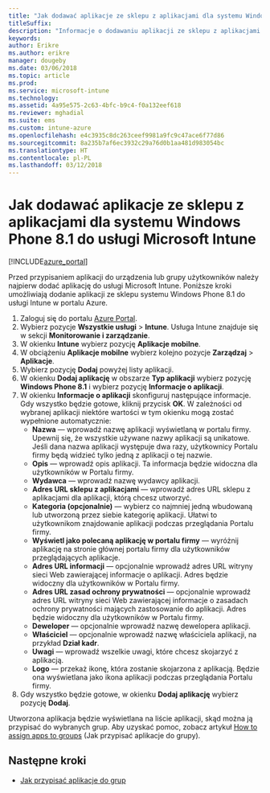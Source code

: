```yaml
---
title: "Jak dodawać aplikacje ze sklepu z aplikacjami dla systemu Windows Phone 8.1 do usługi Microsoft Intune"
titleSuffix: 
description: "Informacje o dodawaniu aplikacji ze sklepu z aplikacjami systemu Windows Phone 8.1 do usługi Microsoft Intune."
keywords: 
author: Erikre
ms.author: erikre
manager: dougeby
ms.date: 03/06/2018
ms.topic: article
ms.prod: 
ms.service: microsoft-intune
ms.technology: 
ms.assetid: 4a95e575-2c63-4bfc-b9c4-f0a132eef618
ms.reviewer: mghadial
ms.suite: ems
ms.custom: intune-azure
ms.openlocfilehash: e4c3935c8dc263ceef9981a9fc9c47ace6f77d86
ms.sourcegitcommit: 8a235b7af6ec3932c29a76d0b1aa481d983054bc
ms.translationtype: HT
ms.contentlocale: pl-PL
ms.lasthandoff: 03/12/2018
---
```

# <a name="how-to-add-windows-phone-81-store-apps-to-microsoft-intune"></a>Jak dodawać aplikacje ze sklepu z aplikacjami dla systemu Windows Phone 8.1 do usługi Microsoft Intune

[!INCLUDE[azure_portal](./includes/azure_portal.md)]

Przed przypisaniem aplikacji do urządzenia lub grupy użytkowników należy najpierw dodać aplikację do usługi Microsoft Intune. Poniższe kroki umożliwiają dodanie aplikacji ze sklepu systemu Windows Phone 8.1 do usługi Intune w portalu Azure.

1. Zaloguj się do portalu [Azure Portal](https://portal.azure.com).
2. Wybierz pozycje **Wszystkie usługi** > **Intune**. Usługa Intune znajduje się w sekcji **Monitorowanie i zarządzanie**.
3. W okienku **Intune** wybierz pozycję **Aplikacje mobilne**.
4. W obciążeniu **Aplikacje mobilne** wybierz kolejno pozycje **Zarządzaj** > **Aplikacje**.
5. Wybierz pozycję **Dodaj** powyżej listy aplikacji.
6. W okienku **Dodaj aplikację** w obszarze **Typ aplikacji** wybierz pozycję **Windows Phone 8.1** i wybierz pozycję **Informacje o aplikacji**.
7. W okienku **Informacje o aplikacji** skonfiguruj następujące informacje. Gdy wszystko będzie gotowe, kliknij przycisk **OK**. W zależności od wybranej aplikacji niektóre wartości w tym okienku mogą zostać wypełnione automatycznie:
    - **Nazwa** — wprowadź nazwę aplikacji wyświetlaną w portalu firmy. Upewnij się, że wszystkie używane nazwy aplikacji są unikatowe. Jeśli dana nazwa aplikacji występuje dwa razy, użytkownicy Portalu firmy będą widzieć tylko jedną z aplikacji o tej nazwie.
    - **Opis** — wprowadź opis aplikacji. Ta informacja będzie widoczna dla użytkowników w Portalu firmy.
    - **Wydawca** — wprowadź nazwę wydawcy aplikacji.
    - **Adres URL sklepu z aplikacjami** — wprowadź adres URL sklepu z aplikacjami dla aplikacji, którą chcesz utworzyć.
    - **Kategoria (opcjonalnie)** — wybierz co najmniej jedną wbudowaną lub utworzoną przez siebie kategorię aplikacji. Ułatwi to użytkownikom znajdowanie aplikacji podczas przeglądania Portalu firmy.
    - **Wyświetl jako polecaną aplikację w portalu firmy** — wyróżnij aplikację na stronie głównej portalu firmy dla użytkowników przeglądających aplikacje.
    - **Adres URL informacji** — opcjonalnie wprowadź adres URL witryny sieci Web zawierającej informacje o aplikacji. Adres będzie widoczny dla użytkowników w Portalu firmy.
    - **Adres URL zasad ochrony prywatności** — opcjonalnie wprowadź adres URL witryny sieci Web zawierającej informacje o zasadach ochrony prywatności mających zastosowanie do aplikacji. Adres będzie widoczny dla użytkowników w Portalu firmy.
    - **Deweloper** — opcjonalnie wprowadź nazwę dewelopera aplikacji.
    - **Właściciel** — opcjonalnie wprowadź nazwę właściciela aplikacji, na przykład **Dział kadr**.
    - **Uwagi** — wprowadź wszelkie uwagi, które chcesz skojarzyć z aplikacją.
    - **Logo** — przekaż ikonę, która zostanie skojarzona z aplikacją. Będzie ona wyświetlana jako ikona aplikacji podczas przeglądania Portalu firmy.
8. Gdy wszystko będzie gotowe, w okienku **Dodaj aplikację** wybierz pozycję **Dodaj**.

Utworzona aplikacja będzie wyświetlana na liście aplikacji, skąd można ją przypisać do wybranych grup. Aby uzyskać pomoc, zobacz artykuł [How to assign apps to groups](apps-deploy.md) (Jak przypisać aplikacje do grupy).

## <a name="next-steps"></a>Następne kroki

- [Jak przypisać aplikacje do grup](apps-deploy.md)